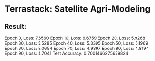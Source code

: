 # Terrastack: Satellite Agri-Modeling



## Result:

Epoch 0, Loss: 7.6560
Epoch 10, Loss: 6.6759
Epoch 20, Loss: 5.9268
Epoch 30, Loss: 5.5285
Epoch 40, Loss: 5.3395
Epoch 50, Loss: 5.1969
Epoch 60, Loss: 5.0654
Epoch 70, Loss: 4.9397
Epoch 80, Loss: 4.8194
Epoch 90, Loss: 4.7041
Test Accuracy: 0.7001466275659824


 
